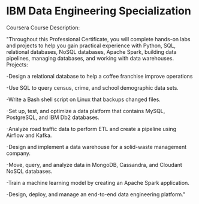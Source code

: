 # IBM Data Engineering Specialization

Coursera Course Description:

"Throughout this Professional Certificate, you will complete hands-on labs and projects to help you gain practical experience with Python, SQL, relational databases, NoSQL databases, Apache Spark, building data pipelines, managing databases, and working with data warehouses.
Projects:

-Design a relational database to help a coffee franchise improve operations

-Use SQL to query census, crime, and school demographic data sets.

-Write a Bash shell script on Linux that backups changed files.

-Set up, test, and optimize a data platform that contains MySQL, PostgreSQL, and IBM Db2 databases.

-Analyze road traffic data to perform ETL and create a pipeline using Airflow and Kafka.

-Design and implement a data warehouse for a solid-waste management company.

-Move, query, and analyze data in MongoDB, Cassandra, and Cloudant NoSQL databases.

-Train a machine learning model by creating an Apache Spark application.

-Design, deploy, and manage an end-to-end data engineering platform."
